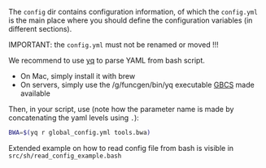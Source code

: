 The `config` dir contains configuration information, of which the `config.yml` 
is the main place where you should define the configuration variables (in different sections).

IMPORTANT: the `config.yml` must not be renamed or moved !!!

We recommend to use [yq](https://github.com/mikefarah/yq) to parse YAML from bash script.

* On Mac, simply install it with brew  
* On servers, simply use the /g/funcgen/bin/yq executable [GBCS](gbservices.embl.de) made available
       
Then, in your script, use (note how the parameter name is made by concatenating 
the yaml levels using `.`):

```bash
BWA=$(yq r global_config.yml tools.bwa)
```

Extended example on how to read config file from bash is visible in `src/sh/read_config_example.bash`